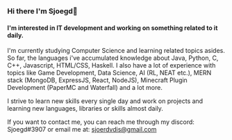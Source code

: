 ### Hi there I'm Sjoegd👋
#### I'm interested in IT development and working on something related to it daily.

I'm currently studying Computer Science and learning related topics asides.
So far, the languages i've accumulated knowledge about Java, Python, C, C++, Javascript, HTML/CSS, Haskell.
I also have a lot of experience with topics like Game Development, Data Science, AI (RL, NEAT etc.), MERN stack (MongoDB, ExpressJS, React, NodeJS), Minecraft Plugin Development (PaperMC and Waterfall) and a lot more.

I strive to learn new skills every single day and work on
projects and learning new languages, libraries or skills almost daily.

If you want to contact me, you can reach me through my discord: Sjoegd#3907 or email me at: sjoerdvdis@gmail.com
